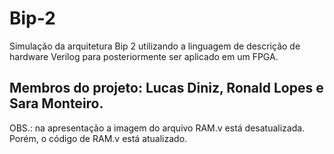 # Bip-2
Simulação da arquitetura Bip 2 utilizando a linguagem de descrição de hardware Verilog para posteriormente ser aplicado em um FPGA.

## Membros do projeto: Lucas Diniz, Ronald Lopes e Sara Monteiro.

OBS.: na apresentação a imagem do arquivo RAM.v está desatualizada. Porém, o código de RAM.v está atualizado. 
